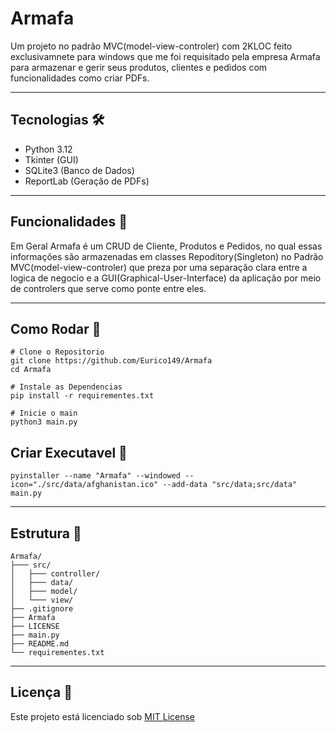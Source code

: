 # Armafa

Um projeto no padrão MVC(model-view-controler) com 2KLOC feito exclusivamnete para windows que me foi requisitado pela empresa Armafa 
para armazenar e gerir seus produtos, clientes e pedidos com funcionalidades como criar PDFs.
<hr>

<h2>Tecnologias 🛠</h2>
<ul>
    <li>Python 3.12</li>
    <li>Tkinter (GUI)</li>
    <li>SQLite3 (Banco de Dados)</li>
    <li>ReportLab (Geração de PDFs)</li>
</ul>
<hr>

## Funcionalidades 📌
Em Geral Armafa é um CRUD de Cliente, Produtos e Pedidos, no qual essas informações são armazenadas
em classes Repoditory(Singleton) no Padrão MVC(model-view-controler) que preza por uma separação clara entre
a logica de negocio e a GUI(Graphical-User-Interface) da aplicação por meio de controlers que serve como ponte 
entre eles.
<hr>

## Como Rodar 🚀
```
# Clone o Repositorio
git clone https://github.com/Eurico149/Armafa
cd Armafa

# Instale as Dependencias
pip install -r requirementes.txt

# Inicie o main
python3 main.py
```
## Criar Executavel 🔧
```
pyinstaller --name "Armafa" --windowed --icon="./src/data/afghanistan.ico" --add-data "src/data;src/data" main.py
```
<hr>

## Estrutura 📁
```
Armafa/
├─── src/
│   ├─── controller/
│   ├─── data/
│   ├─── model/
│   └─── view/
├── .gitignore
├── Armafa
├── LICENSE
├── main.py
├── README.md
└── requirementes.txt
```
<hr>

## Licença 📝
Este projeto está licenciado sob [MIT License](LICENSE)
